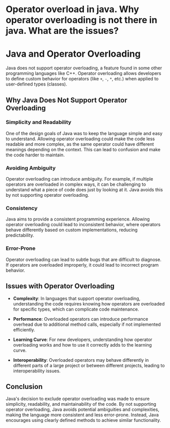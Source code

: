 # Operator overload in java. Why operator overloading is not there in java. What are the issues?

# Java and Operator Overloading

Java does not support operator overloading, a feature found in some other programming languages like C++. Operator overloading allows developers to define custom behavior for operators (like `+`, `-`, `*`, etc.) when applied to user-defined types (classes).

## Why Java Does Not Support Operator Overloading

### Simplicity and Readability
One of the design goals of Java was to keep the language simple and easy to understand. Allowing operator overloading could make the code less readable and more complex, as the same operator could have different meanings depending on the context. This can lead to confusion and make the code harder to maintain.

### Avoiding Ambiguity
Operator overloading can introduce ambiguity. For example, if multiple operators are overloaded in complex ways, it can be challenging to understand what a piece of code does just by looking at it. Java avoids this by not supporting operator overloading.

### Consistency
Java aims to provide a consistent programming experience. Allowing operator overloading could lead to inconsistent behavior, where operators behave differently based on custom implementations, reducing predictability.

### Error-Prone
Operator overloading can lead to subtle bugs that are difficult to diagnose. If operators are overloaded improperly, it could lead to incorrect program behavior.

## Issues with Operator Overloading

- **Complexity**: In languages that support operator overloading, understanding the code requires knowing how operators are overloaded for specific types, which can complicate code maintenance.

- **Performance**: Overloaded operators can introduce performance overhead due to additional method calls, especially if not implemented efficiently.

- **Learning Curve**: For new developers, understanding how operator overloading works and how to use it correctly adds to the learning curve.

- **Interoperability**: Overloaded operators may behave differently in different parts of a large project or between different projects, leading to interoperability issues.

## Conclusion

Java's decision to exclude operator overloading was made to ensure simplicity, readability, and maintainability of the code. By not supporting operator overloading, Java avoids potential ambiguities and complexities, making the language more consistent and less error-prone. Instead, Java encourages using clearly defined methods to achieve similar functionality.
